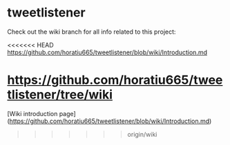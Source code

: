 # tweetlistener

Check out the wiki branch for all info related to this project: 

<<<<<<< HEAD
https://github.com/horatiu665/tweetlistener/blob/wiki/Introduction.md

https://github.com/horatiu665/tweetlistener/tree/wiki 
=======
[Wiki introduction page] (https://github.com/horatiu665/tweetlistener/blob/wiki/Introduction.md)
>>>>>>> origin/wiki
